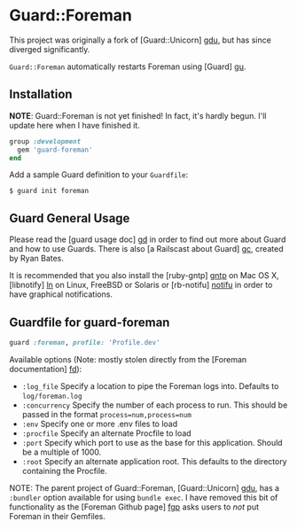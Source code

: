 # Guard::Foreman

This project was originally a fork of [Guard::Unicorn] [gdu], but has since
diverged significantly.

`Guard::Foreman` automatically restarts Foreman using [Guard] [gu].

[gu]: https://github.com/guard/guard


## Installation

**NOTE**: Guard::Foreman is not yet finished! In fact, it's hardly begun. I'll
update here when I have finished it.

<!--Using Rubygems:-->

<!-- $ gem install guard-foreman -->

<!--Using Bundler, add this to your `Gemfile`, preferably in the `development` group:-->

```ruby
group :development
  gem 'guard-foreman'
end
```

Add a sample Guard definition to your `Guardfile`:

    $ guard init foreman


## Guard General Usage

Please read the [guard usage doc] [gd] in order to find out more about Guard and
how to use Guards. There is also [a Railscast about Guard] [gc], created by Ryan
Bates.


[gd]: https://github.com/guard/guard/blob/master/README.md
[gc]: http://railscasts.com/episodes/264-guard

It is recommended that you also install the [ruby-gntp] [gntp] on Mac OS X,
[libnotify] [ln] on Linux, FreeBSD or Solaris or [rb-notifu] [notifu] in order
to have graphical notifications.

[gntp]: https://rubygems.org/gems/ruby_gntp
[ln]: https://rubygems.org/gems/libnotify
[notifu]: https://rubygems.org/gems/rb-notifu


## Guardfile for guard-foreman

```ruby
guard :foreman, profile: 'Profile.dev'
```

Available options (Note: mostly stolen directly from the [Foreman documentation]
 [fd]):

[fd]: http://ddollar.github.io/foreman/

* `:log_file` Specify a location to pipe the Foreman logs into. Defaults to
  `log/foreman.log`
* `:concurrency` Specify the number of each process to run. This should be
  passed in the format `process=num,process=num`
* `:env` Specify one or more .env files to load
* `:procfile` Specify an alternate Procfile to load
* `:port` Specify which port to use as the base for this application. Should be
  a multiple of 1000.
* `:root` Specify an alternate application root. This defaults to the directory
  containing the Procfile.

NOTE: The parent project of Guard::Foreman, [Guard::Unicorn] [gdu], has a
`:bundler` option available for using `bundle exec`. I have removed this bit of
functionality as the [Foreman Github page] [fgp] asks users to *not* put
Foreman in their Gemfiles.

[gdu]: https://github.com/andreimaxim/guard-unicorn
[fgp]: https://github.com/ddollar/foreman
